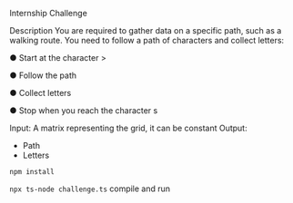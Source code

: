 Internship Challenge

Description
You are required to gather data on a specific path, such as a walking route. You need to follow a path of characters and collect letters:

● Start at the character >

● Follow the path

● Collect letters

● Stop when you reach the character s

Input: A matrix representing the grid, it can be constant
Output:
- Path
- Letters

`npm install`

`npx ts-node challenge.ts` compile and run
